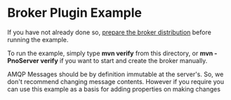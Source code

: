 # Broker Plugin Example

If you have not already done so, [prepare the broker distribution](../../../../README.md#getting-started) before running the example.

To run the example, simply type **mvn verify** from this directory, or **mvn -PnoServer verify** if you want to start and create the broker manually.

AMQP Messages should be by definition immutable at the server's. So, we don't recommend changing message contents. However if you require you can use this example as a basis for adding properties on making changes